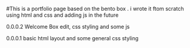 #This is a portfolio page based on the bento box . i wrote it ftom scratch using html and css and adding js in the future 


0.0.0.2 Welcome Box edit, css styling and some js 

0.0.0.1 basic html layout and some general css styling 

